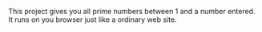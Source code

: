 This project gives you all prime numbers between 1 and a number entered.
It runs on you browser just like a ordinary web site.